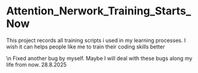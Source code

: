 # Attention_Nerwork_Training_Starts_Now
This project records all training scripts i used in my learning processes. I wish it can helps people like me to train their coding skills better 

\n Fixed another bug by myself. Maybe I will deal with these bugs along my life from now. 28.8.2025
